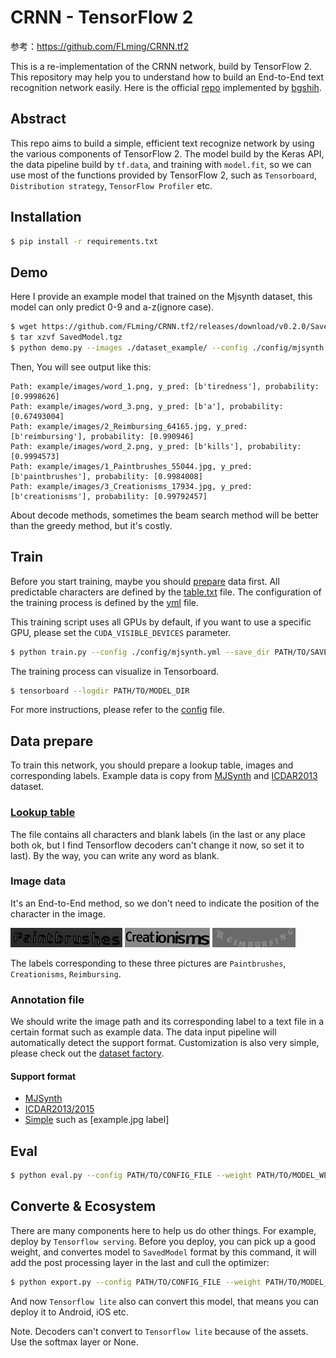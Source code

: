 # CRNN - TensorFlow 2

参考：https://github.com/FLming/CRNN.tf2

This is a re-implementation of the CRNN network, build by TensorFlow 2. This repository may help you to understand how to build an End-to-End text recognition network easily. Here is the official [repo](https://github.com/bgshih/crnn) implemented by [bgshih](https://github.com/bgshih).

## Abstract

This repo aims to build a simple, efficient text recognize network by using the various components of TensorFlow 2. The model build by the Keras API, the data pipeline build by `tf.data`, and training with `model.fit`, so we can use most of the functions provided by TensorFlow 2, such as `Tensorboard`, `Distribution strategy`, `TensorFlow Profiler` etc.

## Installation

```bash
$ pip install -r requirements.txt
```

## Demo

Here I provide an example model that trained on the Mjsynth dataset, this model can only predict 0-9 and a-z(ignore case).

```bash
$ wget https://github.com/FLming/CRNN.tf2/releases/download/v0.2.0/SavedModel.tgz
$ tar xzvf SavedModel.tgz
$ python demo.py --images ./dataset_example/ --config ./config/mjsynth.yml --model SavedModel
```

Then, You will see output like this:
```
Path: example/images/word_1.png, y_pred: [b'tiredness'], probability: [0.9998626]
Path: example/images/word_3.png, y_pred: [b'a'], probability: [0.67493004]
Path: example/images/2_Reimbursing_64165.jpg, y_pred: [b'reimbursing'], probability: [0.990946]
Path: example/images/word_2.png, y_pred: [b'kills'], probability: [0.9994573]
Path: example/images/1_Paintbrushes_55044.jpg, y_pred: [b'paintbrushes'], probability: [0.9984008]
Path: example/images/3_Creationisms_17934.jpg, y_pred: [b'creationisms'], probability: [0.99792457]
```

About decode methods, sometimes the beam search method will be better than the greedy method, but it's costly.

## Train

Before you start training, maybe you should [prepare](#Data-prepare) data first. All predictable characters are defined by the [table.txt](./dataset_example/table.txt) file. The configuration of the training process is defined by the [yml](./config/mjsynth.yml) file.

This training script uses all GPUs by default, if you want to use a specific GPU, please set the `CUDA_VISIBLE_DEVICES` parameter.

```bash
$ python train.py --config ./config/mjsynth.yml --save_dir PATH/TO/SAVE
```

The training process can visualize in Tensorboard. 

```bash
$ tensorboard --logdir PATH/TO/MODEL_DIR
```

For more instructions, please refer to the [config](./config/mjsynth.yml) file.

## Data prepare

To train this network, you should prepare a lookup table, images and corresponding labels. Example data is copy from [MJSynth](https://www.robots.ox.ac.uk/~vgg/data/text/) and [ICDAR2013](https://rrc.cvc.uab.es/?ch=2&com=introduction) dataset.

### [Lookup table](./example/table.txt)

The file contains all characters and blank labels (in the last or any place both ok, but I find Tensorflow decoders can't change it now, so set it to last). By the way, you can write any word as blank.

### Image data

It's an End-to-End method, so we don't need to indicate the position of the character in the image.

![Paintbrushes](./dataset_example/1_Paintbrushes_55044.jpg)
![Creationisms](./dataset_example/3_Creationisms_17934.jpg)
![Reimbursing](./dataset_example/2_Reimbursing_64165.jpg)

The labels corresponding to these three pictures are `Paintbrushes`, `Creationisms`, `Reimbursing`.

### Annotation file

We should write the image path and its corresponding label to a text file in a certain format such as example data. The data input pipeline will automatically detect the support format. Customization is also very simple, please check out the [dataset factory](crnn/dataset_factory.py).

#### Support format

- [MJSynth](./dataset_example/mjsynth_annotation.txt)
- [ICDAR2013/2015](./dataset_example/icdar2013_annotation.txt)
- [Simple](./dataset_example/simple_annotation.txt) such as [example.jpg label]

## Eval

```bash
$ python eval.py --config PATH/TO/CONFIG_FILE --weight PATH/TO/MODEL_WEIGHT
```

## Converte & Ecosystem

There are many components here to help us do other things. For example, deploy by `Tensorflow serving`. Before you deploy, you can pick up a good weight, and convertes model to `SavedModel` format by this command, it will add the post processing layer in the last and cull the optimizer:

```bash
$ python export.py --config PATH/TO/CONFIG_FILE --weight PATH/TO/MODEL_WEIGHT --pre rescale --post greedy --output PATH/TO/OUTPUT
```

And now `Tensorflow lite` also can convert this model, that means you can deploy it to Android, iOS etc.

Note. Decoders can't convert to `Tensorflow lite` because of the assets. Use the softmax layer or None.